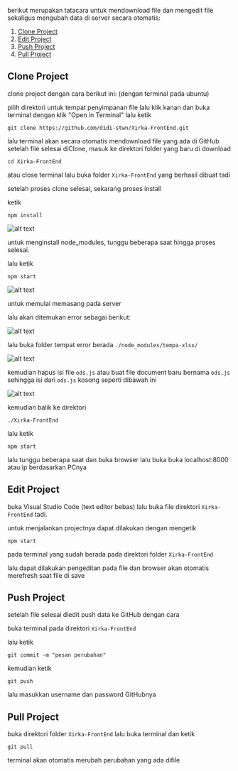 berikut merupakan tatacara untuk mendownload file dan mengedit file sekaligus mengubah data di server secara otomatis:

1. [Clone Project](#Clone-Project)
2. [Edit Project](#Edit-Project)
3. [Push Project](#Push-Project)
4. [Pull Project](#Pull-Project)


## Clone Project
clone project dengan cara berikut ini: (dengan terminal pada ubuntu)

pilih direktori untuk tempat penyimpanan file
lalu klik kanan dan buka terminal dengan klik "Open in Terminal"
lalu ketik 

`git clone https://github.com/didi-stwn/Xirka-FrontEnd.git`

lalu terminal akan secara otomatis mendownload file yang ada di GitHub
setelah file selesai diClone, masuk ke direktori folder yang baru di download 

`cd Xirka-FrontEnd`

atau close terminal lalu buka folder `Xirka-FrontEnd` yang berhasil dibuat tadi

setelah proses clone selesai, sekarang proses install

ketik 

`npm install` 

![alt text](https://github.com/didi-stwn/Xirka-FrontEnd/blob/master/screenshoot/npminstall.png)

untuk menginstall node_modules, tunggu beberapa saat hingga proses selesai.

lalu ketik 

`npm start` 

![alt text](https://github.com/didi-stwn/Xirka-FrontEnd/blob/master/screenshoot/npm%20start.png)

untuk memulai memasang pada server

lalu akan ditemukan error sebagai berikut:

![alt text](https://github.com/didi-stwn/Xirka-FrontEnd/blob/master/screenshoot/errorods.png)

lalu buka folder tempat error berada `./node_modules/tempa-xlsx/`

![alt text](https://github.com/didi-stwn/Xirka-FrontEnd/blob/master/screenshoot/odsjs.png)

kemudian hapus isi file `ods.js` atau buat file document baru bernama `ods.js` sehingga isi dari `ods.js` kosong seperti dibawah ini

![alt text](https://github.com/didi-stwn/Xirka-FrontEnd/blob/master/screenshoot/filekosong.png)

kemudian balik ke direktori 

`./Xirka-FrontEnd`

lalu ketik 

`npm start`

lalu tunggu beberapa saat dan buka browser lalu buka buka localhost:8000 atau ip berdasarkan PCnya

## Edit Project
buka Visual Studio Code (text editor bebas) lalu buka file direktori `Xirka-FrontEnd` tadi.

untuk menjalankan projectnya dapat dilakukan dengan mengetik 

 `npm start`

pada terminal yang sudah berada pada direktori folder `Xirka-FrontEnd` 

lalu dapat dilakukan pengeditan pada file dan browser akan otomatis merefresh saat file di save


## Push Project
setelah file selesai diedit push data ke GitHub dengan cara 

buka terminal pada direktori `Xirka-FrontEnd`

lalu ketik

`git commit -m "pesan perubahan"`

kemudian ketik

`git push`

lalu masukkan username dan password GitHubnya 


## Pull Project
buka direktori folder `Xirka-FrontEnd` lalu buka terminal dan ketik

`git pull`

terminal akan otomatis merubah perubahan yang ada difile
